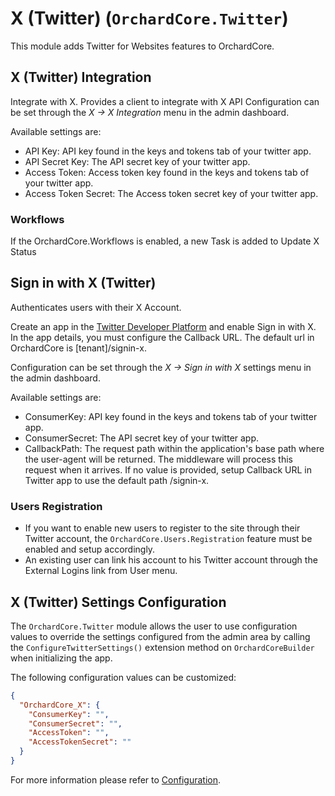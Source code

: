 # X (Twitter) (`OrchardCore.Twitter`)

This module adds Twitter for Websites features to OrchardCore.

## X (Twitter) Integration

Integrate with X. Provides a client to integrate with X API
Configuration can be set through the _X -> X Integration_ menu in the admin dashboard.

Available settings are:

- API Key: API key found in the keys and tokens tab of your twitter app.
- API Secret Key: The API secret key of your twitter app.
- Access Token: Access token key found in the keys and tokens tab of your twitter app.
- Access Token Secret: The Access token secret key of your twitter app.

### Workflows

If the OrchardCore.Workflows is enabled, a new Task is added to Update X Status

## Sign in with X (Twitter)

Authenticates users with their X Account.

Create an app in the [Twitter Developer Platform](https://developer.x.com) and enable Sign in with X.  
In the app details, you must configure the Callback URL. The default url in OrchardCore is [tenant]/signin-x.

Configuration can be set through the _X -> Sign in with X_ settings menu in the admin dashboard.

Available settings are:

- ConsumerKey: API key found in the keys and tokens tab of your twitter app.
- ConsumerSecret: The API secret key of your twitter app.
- CallbackPath: The request path within the application's base path where the user-agent will be returned. The middleware will process this request when it arrives.
If no value is provided, setup Callback URL in Twitter app to use the default path /signin-x.

### Users Registration

- If you want to enable new users to register to the site through their Twitter account, the `OrchardCore.Users.Registration` feature must be enabled and setup accordingly.
- An existing user can link his account to his Twitter account through the External Logins link from User menu.

## X (Twitter) Settings Configuration

The `OrchardCore.Twitter` module allows the user to use configuration values to override the settings configured from the admin area by calling the `ConfigureTwitterSettings()` extension method on `OrchardCoreBuilder` when initializing the app.

The following configuration values can be customized:

```json
{
  "OrchardCore_X": {
    "ConsumerKey": "",
    "ConsumerSecret": "",
    "AccessToken": "",
    "AccessTokenSecret": ""
  }
}
```

For more information please refer to [Configuration](../Configuration/README.md).
